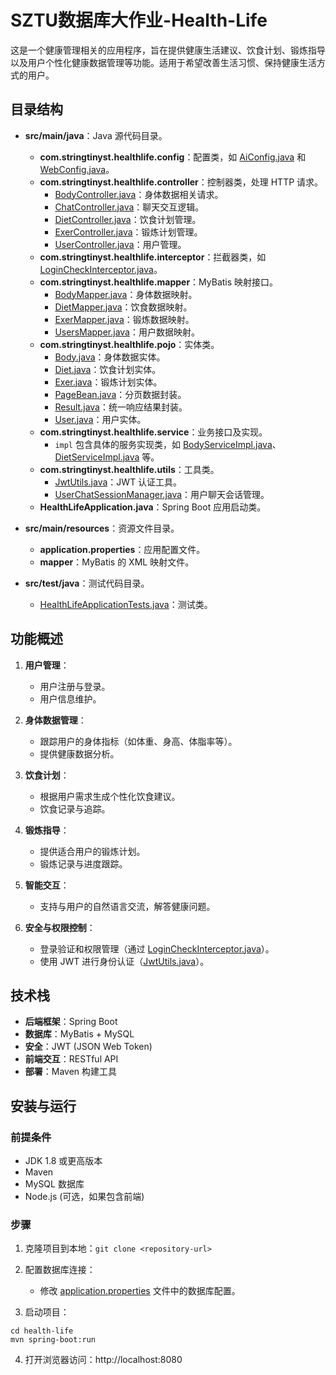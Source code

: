 # SZTU数据库大作业-Health-Life

这是一个健康管理相关的应用程序，旨在提供健康生活建议、饮食计划、锻炼指导以及用户个性化健康数据管理等功能。适用于希望改善生活习惯、保持健康生活方式的用户。

## 目录结构

- **src/main/java**：Java 源代码目录。
    - **com.stringtinyst.healthlife.config**：配置类，如 [AiConfig.java](file://E:\Project\ideaProject\health-life\src\main\java\com\stringtinyst\healthlife\config\AiConfig.java) 和 [WebConfig.java](file://E:\Project\ideaProject\health-life\src\main\java\com\stringtinyst\healthlife\config\WebConfig.java)。
    - **com.stringtinyst.healthlife.controller**：控制器类，处理 HTTP 请求。
        - [BodyController.java](file://E:\Project\ideaProject\health-life\src\main\java\com\stringtinyst\healthlife\controller\BodyController.java)：身体数据相关请求。
        - [ChatController.java](file://E:\Project\ideaProject\health-life\src\main\java\com\stringtinyst\healthlife\controller\ChatController.java)：聊天交互逻辑。
        - [DietController.java](file://E:\Project\ideaProject\health-life\src\main\java\com\stringtinyst\healthlife\controller\DietController.java)：饮食计划管理。
        - [ExerController.java](file://E:\Project\ideaProject\health-life\src\main\java\com\stringtinyst\healthlife\controller\ExerController.java)：锻炼计划管理。
        - [UserController.java](file://E:\Project\ideaProject\health-life\src\main\java\com\stringtinyst\healthlife\controller\UserController.java)：用户管理。
    - **com.stringtinyst.healthlife.interceptor**：拦截器类，如 [LoginCheckInterceptor.java](file://E:\Project\ideaProject\health-life\src\main\java\com\stringtinyst\healthlife\interceptor\LoginCheckInterceptor.java)。
    - **com.stringtinyst.healthlife.mapper**：MyBatis 映射接口。
        - [BodyMapper.java](file://E:\Project\ideaProject\health-life\src\main\java\com\stringtinyst\healthlife\mapper\BodyMapper.java)：身体数据映射。
        - [DietMapper.java](file://E:\Project\ideaProject\health-life\src\main\java\com\stringtinyst\healthlife\mapper\DietMapper.java)：饮食数据映射。
        - [ExerMapper.java](file://E:\Project\ideaProject\health-life\src\main\java\com\stringtinyst\healthlife\mapper\ExerMapper.java)：锻炼数据映射。
        - [UsersMapper.java](file://E:\Project\ideaProject\health-life\src\main\java\com\stringtinyst\healthlife\mapper\UsersMapper.java)：用户数据映射。
    - **com.stringtinyst.healthlife.pojo**：实体类。
        - [Body.java](file://E:\Project\ideaProject\health-life\src\main\java\com\stringtinyst\healthlife\pojo\Body.java)：身体数据实体。
        - [Diet.java](file://E:\Project\ideaProject\health-life\src\main\java\com\stringtinyst\healthlife\pojo\Diet.java)：饮食计划实体。
        - [Exer.java](file://E:\Project\ideaProject\health-life\src\main\java\com\stringtinyst\healthlife\pojo\Exer.java)：锻炼计划实体。
        - [PageBean.java](file://E:\Project\ideaProject\health-life\src\main\java\com\stringtinyst\healthlife\pojo\PageBean.java)：分页数据封装。
        - [Result.java](file://E:\Project\ideaProject\health-life\src\main\java\com\stringtinyst\healthlife\pojo\Result.java)：统一响应结果封装。
        - [User.java](file://E:\Project\ideaProject\health-life\src\main\java\com\stringtinyst\healthlife\pojo\User.java)：用户实体。
    - **com.stringtinyst.healthlife.service**：业务接口及实现。
        - `impl` 包含具体的服务实现类，如 [BodyServiceImpl.java](file://E:\Project\ideaProject\health-life\src\main\java\com\stringtinyst\healthlife\service\impl\BodyServiceImpl.java)、[DietServiceImpl.java](file://E:\Project\ideaProject\health-life\src\main\java\com\stringtinyst\healthlife\service\impl\DietServiceImpl.java) 等。
    - **com.stringtinyst.healthlife.utils**：工具类。
        - [JwtUtils.java](file://E:\Project\ideaProject\health-life\src\main\java\com\stringtinyst\healthlife\utils\JwtUtils.java)：JWT 认证工具。
        - [UserChatSessionManager.java](file://E:\Project\ideaProject\health-life\src\main\java\com\stringtinyst\healthlife\utils\UserChatSessionManager.java)：用户聊天会话管理。
    - **HealthLifeApplication.java**：Spring Boot 应用启动类。

- **src/main/resources**：资源文件目录。
    - **application.properties**：应用配置文件。
    - **mapper**：MyBatis 的 XML 映射文件。

- **src/test/java**：测试代码目录。
    - [HealthLifeApplicationTests.java](file://E:\Project\ideaProject\health-life\src\test\java\com\stringtinyst\healthlife\HealthLifeApplicationTests.java)：测试类。

## 功能概述

1. **用户管理**：
    - 用户注册与登录。
    - 用户信息维护。

2. **身体数据管理**：
    - 跟踪用户的身体指标（如体重、身高、体脂率等）。
    - 提供健康数据分析。

3. **饮食计划**：
    - 根据用户需求生成个性化饮食建议。
    - 饮食记录与追踪。

4. **锻炼指导**：
    - 提供适合用户的锻炼计划。
    - 锻炼记录与进度跟踪。

5. **智能交互**：
    - 支持与用户的自然语言交流，解答健康问题。

6. **安全与权限控制**：
    - 登录验证和权限管理（通过 [LoginCheckInterceptor.java](file://E:\Project\ideaProject\health-life\src\main\java\com\stringtinyst\healthlife\interceptor\LoginCheckInterceptor.java)）。
    - 使用 JWT 进行身份认证（[JwtUtils.java](file://E:\Project\ideaProject\health-life\src\main\java\com\stringtinyst\healthlife\utils\JwtUtils.java)）。

## 技术栈

- **后端框架**：Spring Boot
- **数据库**：MyBatis + MySQL
- **安全**：JWT (JSON Web Token)
- **前端交互**：RESTful API
- **部署**：Maven 构建工具

## 安装与运行

### 前提条件

- JDK 1.8 或更高版本
- Maven
- MySQL 数据库
- Node.js (可选，如果包含前端)

### 步骤

1. 克隆项目到本地：```git clone <repository-url>```
2. 配置数据库连接：
    - 修改 [application.properties](file://E:\Project\ideaProject\health-life\target\classes\application.properties) 文件中的数据库配置。

3. 启动项目：
```
cd health-life 
mvn spring-boot:run
```
4. 打开浏览器访问：http://localhost:8080
